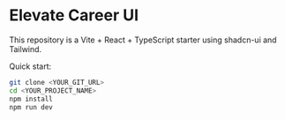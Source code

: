 # Elevate Career UI

This repository is a Vite + React + TypeScript starter using shadcn-ui and Tailwind.

Quick start:

```sh
git clone <YOUR_GIT_URL>
cd <YOUR_PROJECT_NAME>
npm install
npm run dev
```
